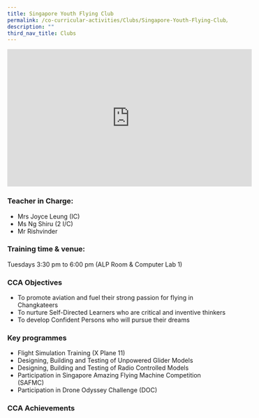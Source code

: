 ```yaml
---
title: Singapore Youth Flying Club
permalink: /co-curricular-activities/Clubs/Singapore-Youth-Flying-Club/
description: ""
third_nav_title: Clubs
---
```

<iframe width="560" height="315" src="https://www.youtube.com/embed/rVCEDihkx2M" title="YouTube video player" frameborder="0" allow="accelerometer; autoplay; clipboard-write; encrypted-media; gyroscope; picture-in-picture" allowfullscreen></iframe>

### Teacher in Charge:
  

*   Mrs Joyce Leung (IC)
*   Ms Ng Shiru (2 I/C)
*   Mr Rishvinder

###   Training time & venue:

Tuesdays 3:30 pm to 6:00 pm (ALP Room & Computer Lab 1)  
  
  

### CCA Objectives


*   To promote aviation and fuel their strong passion for flying in Changkateers
*   To nurture Self-Directed Learners who are critical and inventive thinkers
*   To develop Confident Persons who will pursue their dreams

###   Key programmes


*   Flight Simulation Training (X Plane 11)
*   Designing, Building and Testing of Unpowered Glider Models
*   Designing, Building and Testing of Radio Controlled Models
*   Participation in Singapore Amazing Flying Machine Competition (SAFMC)
*   Participation in Drone Odyssey Challenge (DOC)

  

### CCA Achievements